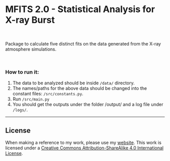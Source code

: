 # MFITS 2.0 - Statistical Analysis for X-ray Burst

<br>

Package to calculate five distinct fits on the data generated from the X-ray atmosphere simulations.	

<br>


### How to run it:

1) The data to be analyzed should be inside ```/data/``` directory.
2) The names/paths for the above data should be changed into the constant files: ```/src/constants.py```.
3) Run ```/src/main.py```
4) You should get the outputs under the folder /output/ and a log file under ```/logs/```.



----


## License

When making a reference to my work, please use my [website](www.astro.sunysb.edu/steinkirch/).
This work is licensed under a [Creative Commons Attribution-ShareAlike 4.0 International License](http://creativecommons.org/licenses/by-sa/4.0/).
